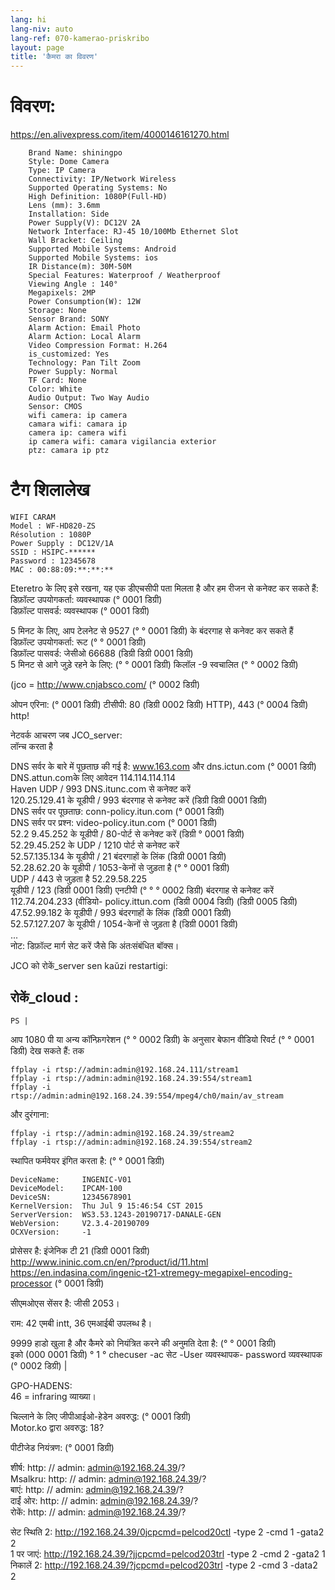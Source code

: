 ```yaml
---
lang: hi
lang-niv: auto
lang-ref: 070-kamerao-priskribo
layout: page
title: 'कैमरा का विवरण'
---
```




# विवरण:
https://en.alivexpress.com/item/4000146161270.html
```
    Brand Name: shiningpo
    Style: Dome Camera
    Type: IP Camera
    Connectivity: IP/Network Wireless
    Supported Operating Systems: No
    High Definition: 1080P(Full-HD)
    Lens (mm): 3.6mm
    Installation: Side
    Power Supply(V): DC12V 2A
    Network Interface: RJ-45 10/100Mb Ethernet Slot
    Wall Bracket: Ceiling
    Supported Mobile Systems: Android
    Supported Mobile Systems: ios
    IR Distance(m): 30M-50M
    Special Features: Waterproof / Weatherproof
    Viewing Angle : 140°
    Megapixels: 2MP
    Power Consumption(W): 12W
    Storage: None
    Sensor Brand: SONY
    Alarm Action: Email Photo
    Alarm Action: Local Alarm
    Video Compression Format: H.264
    is_customized: Yes
    Technology: Pan Tilt Zoom
    Power Supply: Normal
    TF Card: None
    Color: White
    Audio Output: Two Way Audio
    Sensor: CMOS
    wifi camera: ip camera
    camara wifi: camara ip
    camera ip: camera wifi
    ip camera wifi: camara vigilancia exterior
    ptz: camara ip ptz
```

# टैग शिलालेख
```
WIFI CARAM
Model : WF-HD820-ZS
Résolution : 1080P
Power Supply : DC12V/1A
SSID : HSIPC-******
Password : 12345678
MAC : 00:88:09:**:**:**
```

Eteretro के लिए इसे रखना, यह एक डीएचसीपी पता मिलता है और हम रीजन से कनेक्ट कर सकते हैं:  
डिफ़ॉल्ट उपयोगकर्ता: व्यवस्थापक (° 0001 डिग्री)  
डिफ़ॉल्ट पासवर्ड: व्यवस्थापक (° 0001 डिग्री)  

5 मिनट के लिए, आप टेलनेट से 9527 (° ° 0001 डिग्री) के बंदरगाह से कनेक्ट कर सकते हैं  
डिफ़ॉल्ट उपयोगकर्ता: रूट (° ° 0001 डिग्री)  
डिफ़ॉल्ट पासवर्ड: जेसीओ 66688 (डिग्री डिग्री 0001 डिग्री)  
5 मिनट से आगे जुड़े रहने के लिए: (° ° 0001 डिग्री) किलॉल -9 स्वचालित (° ° 0002 डिग्री)  
  
(jco = http://www.cnjabsco.com/ (° 0002 डिग्री)

ओपन एरिना: (° 0001 डिग्री) टीसीपी: 80 (डिग्री 0002 डिग्री) HTTP), 443 (° 0004 डिग्री) http!      

नेटवर्क आचरण जब JCO_server:  
लॉन्च करता है  
  
DNS सर्वर के बारे में पूछताछ की गई है: www.163.com और dns.ictun.com (° 0001 डिग्री)  
DNS.attun.comके लिए आवेदन 114.114.114.114  
Haven UDP / 993 DNS.itunc.com से कनेक्ट करें  
120.25.129.41 के यूडीपी / 993 बंदरगाह से कनेक्ट करें (डिग्री डिग्री 0001 डिग्री)  
DNS सर्वर पर पूछताछ: conn-policy.itun.com (° 0001 डिग्री)  
DNS सर्वर पर प्रश्न: video-policy.itun.com (° 0001 डिग्री)  
52.2 9.45.252 के यूडीपी / 80-पोर्ट से कनेक्ट करें (डिग्री ° 0001 डिग्री)  
52.29.45.252 के UDP / 1210 पोर्ट से कनेक्ट करें  
52.57.135.134 के यूडीपी / 21 बंदरगाहों के लिंक (डिग्री 0001 डिग्री)  
52.28.62.20 के यूडीपी / 1053-केनों से जुड़ता है (° ° 0001 डिग्री)  
UDP / 443 से जुड़ता है 52.29.58.225  
यूडीपी / 123 (डिग्री 0001 डिग्री) एनटीपी (° ° ° 0002 डिग्री) बंदरगाह से कनेक्ट करें 112.74.204.233 (वीडियो- policy.ittun.com (डिग्री 0004 डिग्री) (डिग्री 0005 डिग्री)
47.52.99.182 के यूडीपी / 993 बंदरगाहों के लिंक (डिग्री 0001 डिग्री)  
52.57.127.207 के यूडीपी / 1054-केनों से जुड़ता है (डिग्री 0001 डिग्री)  
...  
नोट: डिफ़ॉल्ट मार्ग सेट करें जैसे कि अंतःसंबंधित बॉक्स।    

JCO को रोकें_server sen kaŭzi restartigi:  
  
  
## रोकें_cloud :  
```
PS | 
```

आप 1080 पी या अन्य कॉन्फ़िगरेशन (° ° 0002 डिग्री) के अनुसार बेफान वीडियो रिवर्ट (° ° 0001 डिग्री) देख सकते हैं: तक  
```
ffplay -i rtsp://admin:admin@192.168.24.111/stream1
ffplay -i rtsp://admin:admin@192.168.24.39:554/stream1
ffplay -i rtsp://admin:admin@192.168.24.39:554/mpeg4/ch0/main/av_stream
```

और दुरंगाना:
```
ffplay -i rtsp://admin:admin@192.168.24.39/stream2
ffplay -i rtsp://admin:admin@192.168.24.39:554/stream2
```

स्थापित फर्मवेयर इंगित करता है: (° ° 0001 डिग्री)
```
DeviceName:     INGENIC-V01
DeviceModel:    IPCAM-100
DeviceSN:       12345678901
KernelVersion:  Thu Jul 9 15:46:54 CST 2015
ServerVersion:  WS3.53.1243-20190717-DANALE-GEN
WebVersion:     V2.3.4-20190709
OCXVersion:     -1
```

प्रोसेसर है: इंजेनिक टी 21 (डिग्री 0001 डिग्री)  
http://www.ininic.com.cn/en/?product/id/11.html  
https://en.indasina.com/ingenic-t21-xtremegy-megapixel-encoding-processor (° 0001 डिग्री)  
  

सीएमओएस सेंसर है: जीसी 2053।   

राम: 42 एमबी intt, 36 एमआईबी उपलब्ध है।    

9999 हाडो खुला है और कैमरे को नियंत्रित करने की अनुमति देता है: (° ° 0001 डिग्री)  
इको (000 0001 डिग्री) ° 1 ° checuser -ac सेट -User व्यवस्थापक- password व्यवस्थापक (° 0002 डिग्री) |    

GPO-HADENS:  
46 = infraring व्याख्या।    

चिल्लाने के लिए जीपीआईओ-हेडेन अवरुद्ध: (° 0001 डिग्री)  
Motor.ko द्वारा अवरुद्ध: 18?   

पीटीजेड नियंत्रण: (° 0001 डिग्री)  

शीर्ष: http: // admin: admin@192.168.24.39/?   
Msalkru: http: // admin: admin@192.168.24.39/?   
बाएं: http: // admin: admin@192.168.24.39/?   
दाईं ओर: http: // admin: admin@192.168.24.39/?   
रोकें: http: // admin: admin@192.168.24.39/?   

सेट स्थिति 2: http://192.168.24.39/0jcpcmd=pelcod20ctl -type 2 -cmd 1 -gata2 2  
1 पर जाएं: http://192.168.24.39/?jjcpcmd=pelcod203trl -type 2 -cmd 2 -gata2 1  
निकालें 2: http://192.168.24.39/?jcpcmd=pelcod203trl -type 2 -cmd 3 -data2 2  



